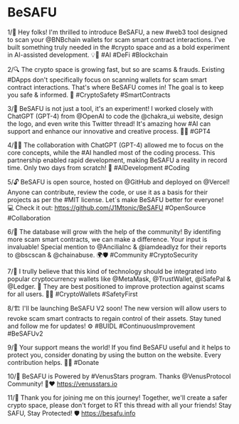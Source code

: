 # BeSAFU
1/🧵 Hey folks! I'm thrilled to introduce BeSAFU, a new #web3 tool designed to scan your @BNBchain wallets for scam smart contract interactions. I've built something truly needed in the #crypto space and as a bold experiment in AI-assisted development. 💡🤖
#AI #DeFi #Blockchain

2/🔍 The crypto space is growing fast, but so are scams & frauds. Existing #DApps don't specifically focus on scanning wallets for scam smart contract interactions. That's where BeSAFU comes in! The goal is to keep you safe & informed. 🔐
#CryptoSafety #SmartContracts

3/🧪 BeSAFU is not just a tool, it's an experiment! I worked closely with ChatGPT (GPT-4) from @OpenAI to code the @chakra_ui website, design the logo, and even write this Twitter thread! It's amazing how #AI can support and enhance our innovative and creative process. 🎨🧠
#GPT4

4/👩‍💻 The collaboration with ChatGPT (GPT-4) allowed me to focus on the core concepts, while the #AI handled most of the coding process. This partnership enabled rapid development, making BeSAFU a reality in record time. Only two days from scratch! 🚀
#AIDevelopment #Coding

5/🔓 BeSAFU is open source, hosted on @GitHub and deployed on @Vercel! Anyone can contribute, review the code, or use it as a basis for their projects as per the #MIT license. Let´s make BeSAFU better for everyone! 💻 Check it out:
https://github.com/J1Mtonic/BeSAFU
#OpenSource #Collaboration

6/🌱 The database will grow with the help of the community! By identifing more scam smart contracts, we can make a difference. Your input is invaluable! Special mention to @AnciliaInc & @iamdeadlyz for their reports to @bscscan & @chainabuse. 🌍🛡️
#Community #CryptoSecurity

7/📣 I trully believe that this kind of technology should be integrated into popular cryptocurrency wallets like @MetaMask, @TrustWallet, @iSafePal & @Ledger. 🤝 They are best positioned to improve protection against scams for all users. 🎯🌟
#CryptoWallets #SafetyFirst

8/🏗️ I'll be launching BeSAFU V2 soon! The new version will allow users to revoke scam smart contracts to regain control of their assets. Stay tuned and follow me for updates! ⚙️
#BUIDL #ContinuousImprovement #BeSAFUv2

9/🙏 Your support means the world! If you find BeSAFU useful and it helps to protect you, consider donating by using the button on the website. Every contribution helps. 🤗✨
#Donate

10/🌟 BeSAFU is Powered by #VenusStars program. Thanks @VenusProtocol Community! 💫❤️
https://venusstars.io

11/🎉 Thank you for joining me on this journey! Together, we'll create a safer crypto space, please don't forget to RT this thread with all your friends! Stay SAFU, Stay Protected! 🛡️
https://besafu.info
